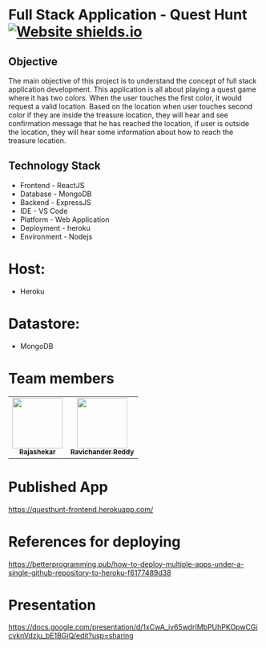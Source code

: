 
# Full Stack Application - Quest Hunt  [![Website shields.io](https://img.shields.io/website-up-down-green-red/http/shields.io.svg)](https://questhunt-frontend.herokuapp.com/)
  
## Objective

The main objective of this project is to understand the concept of full stack application development. This application is all about playing a quest game where it has two colors. When the user touches the first color, it would request a valid location. Based on the location when user touches second color if they are inside the treasure location,
they will hear and see confirmation message that he has reached the location, if user is outside the location, they will hear some information about how to reach the treasure location.

## Technology Stack
- Frontend - ReactJS
- Database - MongoDB
- Backend - ExpressJS
- IDE - VS Code
- Platform - Web Application 
- Deployment - heroku
- Environment - Nodejs

# Host:
- Heroku

# Datastore:
- MongoDB

# Team members
<table>
<td align="center"><a href="https://github.com/Rajshekar2641"><img src="https://avatars.githubusercontent.com/u/60024301?s=400&u=b6e5f59a48a3b7d697025c824e866fac05e95541&v=4" width="100px;" alt=""/><br /><sub><b>Rajashekar</b></sub></a><br /></td>
  
<td align="center"><a href="https://github.com/Ravichanderreddy-goli"><img src="https://avatars.githubusercontent.com/u/60166223?s=460&u=c7fb963d9cc353dcb9f355a333aa551aacf9b4f1&v=4" width="100px;" alt=""/><br /><sub><b>Ravichander Reddy</b></sub></a><br /></td>
</table>

# Published App

https://questhunt-frontend.herokuapp.com/

# References for deploying

https://betterprogramming.pub/how-to-deploy-multiple-apps-under-a-single-github-repository-to-heroku-f6177489d38

# Presentation

https://docs.google.com/presentation/d/1xCwA_iv65wdrIMbPUhPKOpwCGicvknVdzju_bE1BGjQ/edit?usp=sharing

